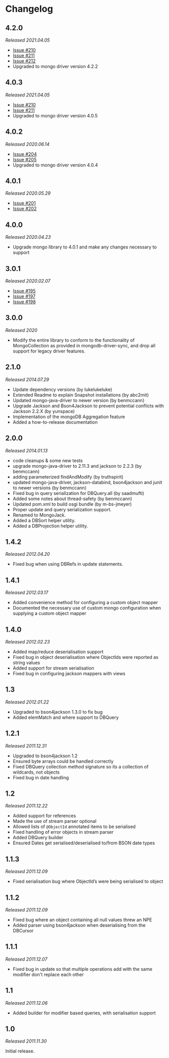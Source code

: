 Changelog
=========

4.2.0
-----
_Released 2021.04.05_

* [Issue #210](https://github.com/mongojack/mongojack/issues/210)
* [Issue #211](https://github.com/mongojack/mongojack/issues/211)
* [Issue #212](https://github.com/mongojack/mongojack/issues/212)
* Upgraded to mongo driver version 4.2.2

4.0.3
-----
_Released 2021.04.05_

* [Issue #210](https://github.com/mongojack/mongojack/issues/210)
* [Issue #211](https://github.com/mongojack/mongojack/issues/211)
* Upgraded to mongo driver version 4.0.5


4.0.2
-----
_Released 2020.06.14_

* [Issue #204](https://github.com/mongojack/mongojack/issues/201)
* [Issue #205](https://github.com/mongojack/mongojack/issues/202)
* Upgraded to mongo driver version 4.0.4 

4.0.1
-----
_Released 2020.05.29_

* [Issue #201](https://github.com/mongojack/mongojack/issues/201)
* [Issue #202](https://github.com/mongojack/mongojack/issues/202) 

4.0.0
-----

_Released 2020.04.23_

* Upgrade mongo library to 4.0.1 and make any changes necessary to support

3.0.1
-----

_Released 2020.02.07_

* [Issue #195](https://github.com/mongojack/mongojack/issues/195)
* [Issue #197](https://github.com/mongojack/mongojack/issues/197) 
* [Issue #198](https://github.com/mongojack/mongojack/issues/198) 

3.0.0
-----

_Released 2020_

* Modify the entire library to conform to the functionality of MongoCollection as provided in mongodb-driver-sync, and drop all support for legacy driver features.

2.1.0
-----

_Released 2014.07.29_

* Update dependency versions (by lukelukeluke)
* Extended Readme to explain Snapshot installations (by abc2mit)
* Updated mongo-java-driver to newer version (by benmccann)
* Upgrade Jackson and Bson4Jackson to prevent potential conflicts with Jackson 2.2.X (by yunspace)
* Implementation of the mongoDB Aggregation feature
* Added a how-to-release documentation

2.0.0
-----

_Released 2014.01.13_

* code cleanups & some new tests
* upgrade mongo-java-driver to 2.11.3 and jackson to 2.2.3 (by benmccann)
* adding parameterized findAndModify (by truthspirit)
* updated mongo-java-driver, jackson-databind, bson4jackson and junit to newer versions (by benmccann)
* Fixed bug in query serialization for DBQuery.all (by saadmufti)
* Added some notes about thread-safety (by benmccann)
* Updated pom.xml to build osgi bundle (by m-bs-jmeyer)
* Proper update and query serialization support.
* Renamed to MongoJack.
* Added a DBSort helper utility.
* Added a DBProjection helper utility.

1.4.2
-----

_Released 2012.04.20_

* Fixed bug when using DBRefs in update statements.

1.4.1
-----

_Released 2012.03.17_

* Added convenience method for configuring a custom object mapper
* Documented the necessary use of custom mongo configuration when supplying a custom object mapper

1.4.0
-----

_Released 2012.02.23_

* Added map/reduce deserialisation support
* Fixed bug in object deserialisation where ObjectIds were reported as string values
* Added support for stream serialisation
* Fixed bug in configuring jackson mappers with views

1.3
---

_Released 2012.01.22_

* Upgraded to bson4jackson 1.3.0 to fix bug
* Added elemMatch and where support to DBQuery

1.2.1
-----

_Released 2011.12.31_

* Upgraded to bson4jackson 1.2
* Ensured byte arrays could be handled correctly
* Fixed DBQuery collection method signature so its a collection of wildcards, not objects
* Fixed bug in date handling

1.2
---

_Released 2011.12.22_

* Added support for references
* Made the use of stream parser optional
* Allowed lists of `@ObjectId` annotated items to be serialised
* Fixed handling of error objects in stream parser
* Added DBQuery builder
* Ensured Dates get serialised/deserialised to/from BSON date types

1.1.3
-----

_Released 2011.12.09_

* Fixed serialisation bug where ObjectId’s were being serialised to object

1.1.2
-----

_Released 2011.12.09_

* Fixed bug where an object containing all null values threw an NPE
* Added parser using bson4jackson when deserialising from the DBCursor

1.1.1
-----

_Released 2011.12.07_

* Fixed bug in update so that multiple operations add with the same modifier don't replace each other

1.1
---

_Released 2011.12.06_

* Added builder for modifier based queries, with serialisation support

1.0
---

_Released 2011.11.30_

Initial release.
